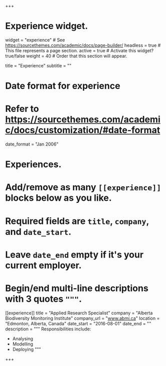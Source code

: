 +++
# Experience widget.
widget = "experience"  # See https://sourcethemes.com/academic/docs/page-builder/
headless = true  # This file represents a page section.
active = true  # Activate this widget? true/false
weight = 40  # Order that this section will appear.

title = "Experience"
subtitle = ""

# Date format for experience
#   Refer to https://sourcethemes.com/academic/docs/customization/#date-format
date_format = "Jan 2006"

# Experiences.
#   Add/remove as many `[[experience]]` blocks below as you like.
#   Required fields are `title`, `company`, and `date_start`.
#   Leave `date_end` empty if it's your current employer.
#   Begin/end multi-line descriptions with 3 quotes `"""`.
[[experience]]
  title = "Applied Research Specialist"
  company = "Alberta Biodiversity Monitoring Institute"
  company_url = "www.abmi.ca"
  location = "Edmonton, Alberta, Canada"
  date_start = "2016-08-01"
  date_end = ""
  description = """
  Responsibilities include:
  
  * Analysing
  * Modelling
  * Deploying
  """

+++
